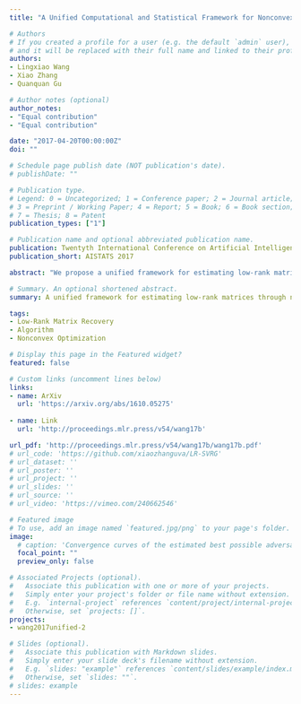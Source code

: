 ```yaml
---
title: "A Unified Computational and Statistical Framework for Nonconvex Low-rank Matrix Estimation"

# Authors
# If you created a profile for a user (e.g. the default `admin` user), write the username (folder name) here 
# and it will be replaced with their full name and linked to their profile.
authors:
- Lingxiao Wang
- Xiao Zhang
- Quanquan Gu

# Author notes (optional)
author_notes:
- "Equal contribution"
- "Equal contribution"

date: "2017-04-20T00:00:00Z"
doi: ""

# Schedule page publish date (NOT publication's date).
# publishDate: ""

# Publication type.
# Legend: 0 = Uncategorized; 1 = Conference paper; 2 = Journal article;
# 3 = Preprint / Working Paper; 4 = Report; 5 = Book; 6 = Book section;
# 7 = Thesis; 8 = Patent
publication_types: ["1"]

# Publication name and optional abbreviated publication name.
publication: Twentyth International Conference on Artificial Intelligence and Statistics
publication_short: AISTATS 2017

abstract: "We propose a unified framework for estimating low-rank matrices through nonconvex optimization based on gradient descent algorithm. Our framework is quite general and can be applied to both noisy and noiseless observations. In the general case with noisy observations, we show that our algorithm is guaranteed to linearly converge to the unknown low-rank matrix up to a minimax optimal statistical error, provided an appropriate initial estimator. While in the generic noiseless setting, our algorithm converges to the unknown low-rank matrix at a linear rate and enables exact recovery with optimal sample complexity. In addition, we develop a new initialization algorithm to provide the desired initial estimator, which outperforms existing initialization algorithms for nonconvex low-rank matrix estimation. We illustrate the superiority of our framework through three examples: matrix regression, matrix completion, and one-bit matrix completion. We also corroborate our theory through extensive experiments on synthetic data."

# Summary. An optional shortened abstract.
summary: A unified framework for estimating low-rank matrices through nonconvex optimization based on gradient descent

tags: 
- Low-Rank Matrix Recovery
- Algorithm
- Nonconvex Optimization

# Display this page in the Featured widget?
featured: false

# Custom links (uncomment lines below)
links:
- name: ArXiv
  url: 'https://arxiv.org/abs/1610.05275'
  
- name: Link
  url: 'http://proceedings.mlr.press/v54/wang17b'

url_pdf: 'http://proceedings.mlr.press/v54/wang17b/wang17b.pdf'
# url_code: 'https://github.com/xiaozhanguva/LR-SVRG'
# url_dataset: ''
# url_poster: ''
# url_project: ''
# url_slides: ''
# url_source: ''
# url_video: 'https://vimeo.com/240662546'

# Featured image
# To use, add an image named `featured.jpg/png` to your page's folder. 
image:
  # caption: 'Convergence curves of the estimated best possible adversarial risk'
  focal_point: ""
  preview_only: false

# Associated Projects (optional).
#   Associate this publication with one or more of your projects.
#   Simply enter your project's folder or file name without extension.
#   E.g. `internal-project` references `content/project/internal-project/index.md`.
#   Otherwise, set `projects: []`.
projects:
- wang2017unified-2

# Slides (optional).
#   Associate this publication with Markdown slides.
#   Simply enter your slide deck's filename without extension.
#   E.g. `slides: "example"` references `content/slides/example/index.md`.
#   Otherwise, set `slides: ""`.
# slides: example
---
```


<!-- {{% callout note %}}
Click the *Cite* button above to demo the feature to enable visitors to import publication metadata into their reference management software.
{{% /callout %}}

{{% callout note %}}
Create your slides in Markdown - click the *Slides* button to check out the example.
{{% /callout %}}

Supplementary notes can be added here, including [code, math, and images](https://wowchemy.com/docs/writing-markdown-latex/). -->
